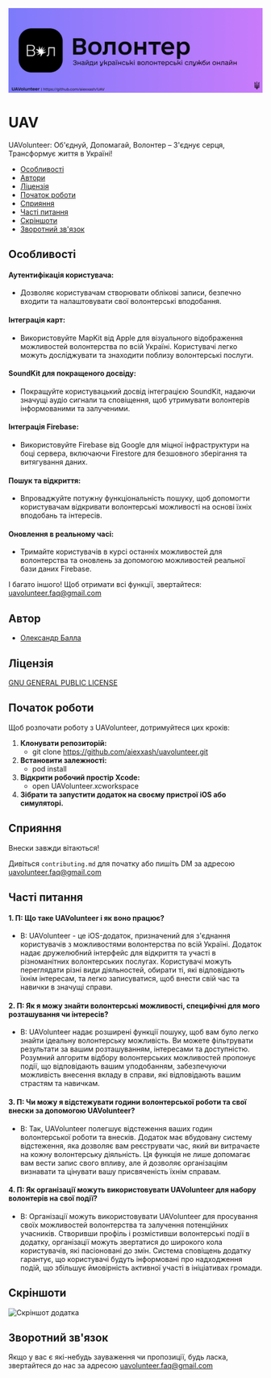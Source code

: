 ![UAVolunteer](UAV-images/Header.png)

# UAV

UAVolunteer: Об'єднуй, Допомагай, Волонтер – З'єднує серця, Трансформує життя в Україні!


* [Особливості](#Особливості)
* [Автори](#Автори)
* [Ліцензія](#Ліцензія)
* [Початок роботи](#Початок-роботи)
* [Сприяння](#Сприяння)
* [Часті питання](#Часті-питання)
* [Скріншоти](#Скріншоти)
* [Зворотний зв'язок](#Зворотний-звязок)

## Особливості

#### Аутентифікація користувача:
- Дозволяє користувачам створювати облікові записи, безпечно входити та налаштовувати свої волонтерські вподобання.
#### Інтеграція карт:
- Використовуйте MapKit від Apple для візуального відображення можливостей волонтерства по всій Україні. Користувачі легко можуть досліджувати та знаходити поблизу волонтерські послуги.
#### SoundKit для покращеного досвіду:
- Покращуйте користувацький досвід інтеграцією SoundKit, надаючи значущі аудіо сигнали та сповіщення, щоб утримувати волонтерів інформованими та залученими.
#### Інтеграція Firebase:
- Використовуйте Firebase від Google для міцної інфраструктури на боці сервера, включаючи Firestore для безшовного зберігання та витягування даних.
#### Пошук та відкриття:
- Впроваджуйте потужну функціональність пошуку, щоб допомогти користувачам відкривати волонтерські можливості на основі їхніх вподобань та інтересів.
#### Оновлення в реальному часі:
- Тримайте користувачів в курсі останніх можливостей для волонтерства та оновлень за допомогою можливостей реальної бази даних Firebase.

І багато іншого! Щоб отримати всі функції, звертайтеся: uavolunteer.faq@gmail.com


## Автор

- [Олександр Балла](https://www.github.com/aiexxash)


## Ліцензія

[GNU GENERAL PUBLIC LICENSE](https://github.com/aiexxash/UAV/blob/main/LICENSE)

## Початок роботи

Щоб розпочати роботу з UAVolunteer, дотримуйтеся цих кроків:

1. **Клонувати репозиторій:**
    - git clone https://github.com/aiexxash/uavolunteer.git
2. **Встановити залежності:**
    - pod install
3. **Відкрити робочий простір Xcode:**
    - open UAVolunteer.xcworkspace
4. **Зібрати та запустити додаток на своєму пристрої iOS або симуляторі.**


## Сприяння

Внески завжди вітаються!

Дивіться `contributing.md` для початку або пишіть DM за адресою uavolunteer.faq@gmail.com

## Часті питання

#### 1. П: Що таке UAVolunteer і як воно працює?

- В: UAVolunteer - це iOS-додаток, призначений для з'єднання користувачів з можливостями волонтерства по всій Україні. Додаток надає дружелюбний інтерфейс для відкриття та участі в різноманітних волонтерських послугах. Користувачі можуть переглядати різні види діяльностей, обирати ті, які відповідають їхнім інтересам, та легко записуватися, щоб внести свій час та навички в значущі справи.

#### 2. П: Як я можу знайти волонтерські можливості, специфічні для мого розташування чи інтересів?

- В: UAVolunteer надає розширені функції пошуку, щоб вам було легко знайти ідеальну волонтерську можливість. Ви можете фільтрувати результати за вашим розташуванням, інтересами та доступністю. Розумний алгоритм відбору волонтерських можливостей пропонує події, що відповідають вашим уподобанням, забезпечуючи можливість внесення вкладу в справи, які відповідають вашим страстям та навичкам.

#### 3. П: Чи можу я відстежувати години волонтерської роботи та свої внески за допомогою UAVolunteer?

- В: Так, UAVolunteer полегшує відстеження ваших годин волонтерської роботи та внесків. Додаток має вбудовану систему відстеження, яка дозволяє вам реєструвати час, який ви витрачаєте на кожну волонтерську діяльність. Ця функція не лише допомагає вам вести запис свого впливу, але й дозволяє організаціям визнавати та цінувати вашу присвяченість їхнім справам.

#### 4. П: Як організації можуть використовувати UAVolunteer для набору волонтерів на свої події?

- В: Організації можуть використовувати UAVolunteer для просування своїх можливостей волонтерства та залучення потенційних учасників. Створивши профіль і розмістивши волонтерські події в додатку, організації можуть звертатися до широкого кола користувачів, які пасіоновані до змін. Система сповіщень додатку гарантує, що користувачі будуть інформовані про надходження подій, що збільшує ймовірність активної участі в ініціативах громади.

## Скріншоти

![Скріншот додатка](https://via.placeholder.com/468x300?text=Скріншот+додатка+тут)

## Зворотний зв'язок

Якщо у вас є які-небудь зауваження чи пропозиції, будь ласка, звертайтеся до нас за адресою uavolunteer.faq@gmail.com

